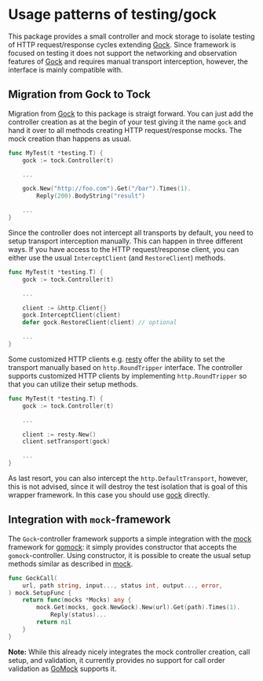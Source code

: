 # Usage patterns of testing/gock

This package provides a small controller and mock storage to isolate testing of
HTTP request/response cycles extending [Gock][gock]. Since framework is focused
on testing it does not support the networking and observation features of
[Gock][gock] and requires manual transport interception, however, the interface
is mainly compatible with.


## Migration from Gock to Tock

Migration from [Gock][gock] to this package is straigt forward. You can just
add the controller creation as at the begin of your test giving it the name
`gock` and hand it over to all methods creating HTTP request/response mocks. The
mock creation than happens as usual.

```go
func MyTest(t *testing.T) {
	gock := tock.Controller(t)

	...

	gock.New("http://foo.com").Get("/bar").Times(1).
		Reply(200).BodyString("result")

	...
}
```

Since the controller does not intercept all transports by default, you need to
setup transport interception manually. This can happen in three different ways.
If you have access to the HTTP request/response client, you can either use the
usual `InterceptClient` (and `RestoreClient`) methods.

```go
func MyTest(t *testing.T) {
	gock := tock.Controller(t)

	...

	client := &http.Client{}
	gock.InterceptClient(client)
	defer gock.RestoreClient(client) // optional

	...
}
```

Some customized HTTP clients e.g. [resty][resty] offer the ability to set the
transport manually based on `http.RoundTripper` interface. The controller
supports customized HTTP clients by implementing `http.RoundTripper` so that
you can utilize their setup methods.

```go
func MyTest(t *testing.T) {
	gock := tock.Controller(t)

	...

	client := resty.New()
	client.setTransport(gock)

	...
}
```

As last resort, you can also intercept the `http.DefaultTransport`, however,
this is not advised, since it will destroy the test isolation that is goal of
this wrapper framework. In this case you should use
[gock][gock] directly.


## Integration with `mock`-framework

The `Gock`-controller framework supports a simple integration with the
[mock](../mock) framework for [gomock][gomock]: it simply provides constructor
that accepts the `gomock`-controller. Using constructor, it is possible to
create the usual setup methods similar as described in
[mock](../mock#generic-mock-service-call-pattern).

```go
func GockCall(
	url, path string, input..., status int, output..., error,
) mock.SetupFunc {
    return func(mocks *Mocks) any {
        mock.Get(mocks, gock.NewGock).New(url).Get(path).Times(1).
			Reply(status)...
		return nil
    }
}
```

**Note:** While this already nicely integrates the mock controller creation,
call setup, and validation, it currently provides no support for call order
validation as [GoMock][gomock] supports it.


[gomock]: https://github.com/golang/mock "GoMock"
[gock]: https://github.com/h2non/gock "Gock"
[resty]: https://github.com/go-resty/resty "Resty"
